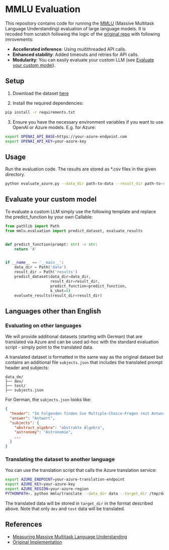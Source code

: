 # MMLU Evaluation

This repository contains code for running the [MMLU](https://arxiv.org/abs/2009.03300) (Massive Multitask Language Understanding) evaluation of large language models.
It is recoded from scratch following the logic of the [original repo](https://github.com/hendrycks/test) with following imrovements:

- **Accellerated inference**: Using multithreaded API calls.
- **Enhanced stability**: Added timeouts and retries for API calls.
- **Modularity**: You can easily evaluate your custom LLM (see [Evaluate your custom model](#evaluate-custom)).

## Setup
1. Download the dataset [here](https://people.eecs.berkeley.edu/~hendrycks/data.tar)

2. Install the required dependencies:

```bash
pip install -r requirements.txt
```

3. Ensure you have the necessary environment variables if you want to use OpenAI or Azure models. E.g. for Azure:
```bash
export OPENAI_API_BASE=https://your-azure-endpoint.com 
export OPENAI_API_KEY=your-azure-key
```

## Usage

Run the evaluation code. The results are stored as *.csv files in the given directory.

```bash
python evaluate_azure.py --data_dir path-to-data --result_dir path-to-results --k_shot 0
```

## Evaluate your custom model <a id="evaluate-custom"></a>

To evaluate a custom LLM simply use the following template and replace the predict_function by your own Callable:

```python
from pathlib import Path
from mmlu.evaluation import predict_dataset, evaluate_results


def predict_function(prompt: str) -> str:
    return 'A'


if __name__ == '__main__':
    data_dir = Path('data')
    result_dir = Path('results')
    predict_dataset(data_dir=data_dir,
                    result_dir=result_dir,
                    predict_function=predict_function,
                    k_shot=0)
    evaluate_results(result_dir=result_dir)
```

## Languages other than English

### Evaluating on other languages


We will provide additional datasets (starting with German) that are translated via Azure and can be used ad-hoc with the standard evaluation script - simply point to the translated data.

A translated dataset is formatted in the same way as the original dataset but contains an additional file ```subjects.json``` that includes the translated prompt header and subjects:
```
data_de/
├── dev/
├── test/
├── subjects.json
```

For German, the ```subjects.json``` looks like:

```json
{
  "header": "Im Folgenden finden Sie Multiple-Choice-Fragen (mit Antworten) zum Thema",
  "answer": "Antwort", 
  "subjects": {
    "abstract_algebra": "abstrakte Algebra", 
    "astronomy": "Astronomie",
    ...
  }
}
```

### Translating the dataset to another language

You can use the translation script that calls the Azure translation service:

```bash
export AZURE_ENDPOINT=your-azure-translation-endpoint
export AZURE_KEY=your-azure-key
export AZURE_REGION=your-azure-region
PYTHONPATH=. python mmlu/translate --data_dir data --target_dir /tmp/data_de --lang de
```

The translated data will be stored in ```target_dir``` in the format described above. Note that only ```dev``` and ```test``` data will be translated.


## References

* [Measuring Massive Multitask Language Understanding](https://arxiv.org/abs/2009.03300)
* [Original Implementation](https://github.com/hendrycks/test)

